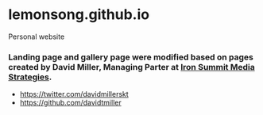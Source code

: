 # lemonsong.github.io
Personal website


### Landing page and gallery page were modified based on pages created by **David Miller**, Managing Parter at [Iron Summit Media Strategies](http://www.ironsummitmedia.com/).

* https://twitter.com/davidmillerskt
* https://github.com/davidtmiller
